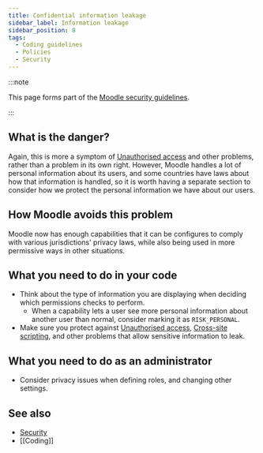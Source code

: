 ```yaml
---
title: Confidential information leakage
sidebar_label: Information leakage
sidebar_position: 8
tags:
  - Coding guidelines
  - Policies
  - Security
---
```


:::note

This page forms part of the [Moodle security guidelines](../security).

:::

## What is the danger?

Again, this is more a symptom of [Unauthorised access](./unauthorised-access) and other problems, rather than a problem in its own right. However, Moodle handles a lot of personal information about its users, and some countries have laws about how that information is handled, so it is worth having a separate section to consider how we protect the personal information we have about our users.

## How Moodle avoids this problem

Moodle now has enough capabilities that it can be configures to comply with various jurisdictions' privacy laws, while also being used in more permissive ways in other situations.

## What you need to do in your code

- Think about the type of information you are displaying when deciding which permissions checks to perform.
  - When a capability lets a user see more personal information about another user than normal, consider marking it as `RISK_PERSONAL`.
- Make sure you protect against [Unauthorised access](./unauthorised-access), [Cross-site scripting](./crosssite-scripting), and other problems that allow sensitive information to leak.

## What you need to do as an administrator

- Consider privacy issues when defining roles, and changing other settings.

## See also

- [Security](../security)
- [[Coding]]
